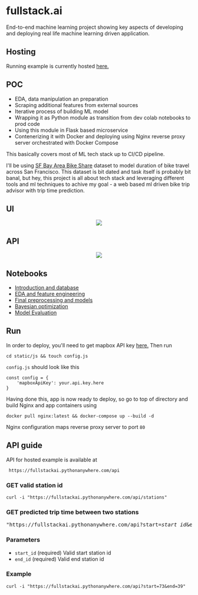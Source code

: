 # fullstack.ai

End-to-end machine learning project showing key aspects of developing and deploying real life machine learning driven application.

## Hosting

Running example is currently hosted [here.](https://fullstackai.pythonanywhere.com/)

## POC

* EDA, data manipulation an preparation
* Scraping additional features from external sources
* Iterative process of building ML model
* Wrapping it as Python module as transition from dev colab notebooks to prod code
* Using this module in Flask based microservice
* Contenerizing it with Docker and deploying using Nginx reverse proxy server orchestrated with Docker Compose

This basically covers most of ML tech stack up to CI/CD pipeline.

I'll be using [SF Bay Area Bike Share](https://www.kaggle.com/benhamner/sf-bay-area-bike-share) dataset to model duration of bike travel across San Francisco. This dataset is bit dated and task itself is probably bit banal, but hey, this project is all about tech stack and leveraging different tools and ml techniques to achive my goal - a web based ml driven bike trip advisor with trip time prediction.


## UI

<p align="center">
<image src="https://github.com/xadrianzetx/fullstack.ai/blob/master/gifs/faiui.gif"></image>
</p>


## API

<p align="center">
<image src="https://github.com/xadrianzetx/fullstack.ai/blob/master/gifs/faiapi2.gif"></image>
</p>

## Notebooks

* [Introduction and database](https://colab.research.google.com/drive/1CTkqQqJ0AeOVOyOt72wXPRA4EAelczT7)
* [EDA and feature engineering](https://colab.research.google.com/drive/1XqpKyyOcJvene56QvdpDkheXIPAPR4Zq)
* [Final preprocessing and models](https://colab.research.google.com/drive/1ScEaYTg3dOSH0qnIAvBZ7e-qSVSoxJG1)
* [Bayesian optimization](https://colab.research.google.com/drive/1ZcOH0TnmNkCMbDoyjtXZCTyWQjEL_jEx)
* [Model Evaluation](https://colab.research.google.com/drive/1piEA-OwvmfkGna-rNfiE2-WHUVUxrwUS)


## Run

In order to deploy, you'll need to get mapbox API key [here.](https://docs.mapbox.com/help/how-mapbox-works/access-tokens/) Then run

```
cd static/js && touch config.js
```

```config.js``` should look like this

```
const config = {
    'mapboxApiKey': your.api.key.here
}
```

Having done this, app is now ready to deploy, so go to top of directory and build Nginx and app containers using

```
docker pull nginx:latest && docker-compose up --build -d
```

Nginx configuration maps reverse proxy server to port ```80```

## API guide

API for hosted example is available at 

``` https://fullstackai.pythonanywhere.com/api```

### GET valid station id

```curl -i "https://fullstackai.pythonanywhere.com/api/stations"```

### GET predicted trip time between two stations

<pre>
"https://fullstackai.pythonanywhere.com/api?start=<i>start_id</i>&end=<i>end_id</i>
</pre>

### Parameters

* ```start_id``` (required) Valid start station id
* ```end_id``` (required) Valid end station id

### Example

```curl -i "https://fullstackai.pythonanywhere.com/api?start=73&end=39"```